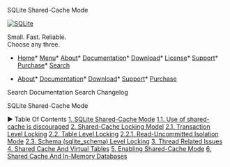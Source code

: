 




SQLite Shared\-Cache Mode




[![SQLite](images/sqlite370_banner.gif)](index.html)


Small. Fast. Reliable.  
Choose any three.


* [Home](index.html)* [Menu](javascript:void(0))* [About](about.html)* [Documentation](docs.html)* [Download](download.html)* [License](copyright.html)* [Support](support.html)* [Purchase](prosupport.html)* [Search](javascript:void(0))




* [About](about.html)* [Documentation](docs.html)* [Download](download.html)* [Support](support.html)* [Purchase](prosupport.html)






Search Documentation
Search Changelog










SQLite Shared\-Cache Mode


►
Table Of Contents
[1\. SQLite Shared\-Cache Mode](#sqlite_shared_cache_mode)
[1\.1\. Use of shared\-cache is discouraged](#use_of_shared_cache_is_discouraged)
[2\. Shared\-Cache Locking Model](#shared_cache_locking_model)
[2\.1\. Transaction Level Locking](#transaction_level_locking)
[2\.2\. Table Level Locking](#table_level_locking)
[2\.2\.1\. Read\-Uncommitted Isolation Mode](#read_uncommitted_isolation_mode)
[2\.3\. Schema (sqlite\_schema) Level Locking](#schema_sqlite_schema_level_locking)
[3\. Thread Related Issues](#thread_related_issues)
[4\. Shared Cache And Virtual Tables](#shared_cache_and_virtual_tables)
[5\. Enabling Shared\-Cache Mode](#enabling_shared_cache_mode)
[6\. Shared Cache And In\-Memory Databases](#shared_cache_and_in_memory_databases)





